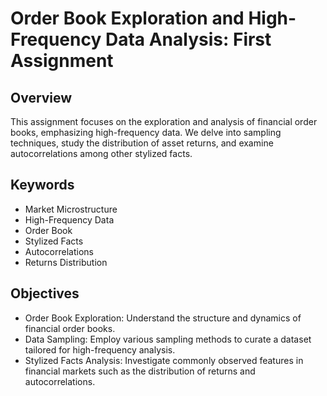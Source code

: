 # Order Book Exploration and High-Frequency Data Analysis: First Assignment
## Overview
This assignment focuses on the exploration and analysis of financial order books, emphasizing high-frequency data. We delve into sampling techniques, study the distribution of asset returns, and examine autocorrelations among other stylized facts.

## Keywords
- Market Microstructure
- High-Frequency Data
- Order Book
- Stylized Facts
- Autocorrelations
- Returns Distribution
## Objectives
- Order Book Exploration: Understand the structure and dynamics of financial order books.
- Data Sampling: Employ various sampling methods to curate a dataset tailored for high-frequency analysis.
- Stylized Facts Analysis: Investigate commonly observed features in financial markets such as the distribution of returns and autocorrelations.
